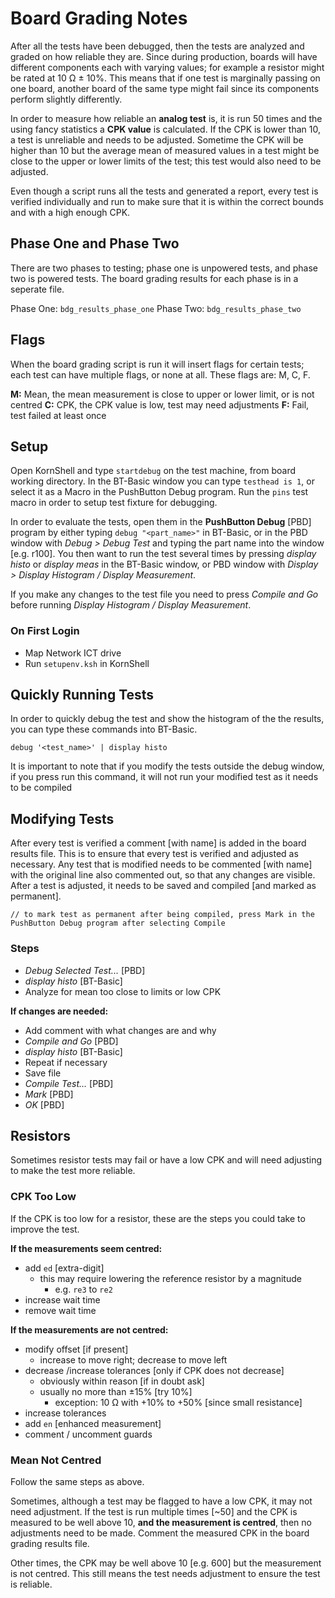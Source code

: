 # Board Grading Notes

After all the tests have been debugged, then the tests are analyzed and graded on how reliable they are. Since during production, boards will have different components each with varying values; for example a resistor might be rated at 10 Ω ± 10%. This means that if one test is marginally passing on one board, another board of the same type might fail since its components perform slightly differently.

In order to measure how reliable an **analog test** is, it is run 50 times and the using fancy statistics a **CPK value** is calculated. If the CPK is lower than 10, a test is unreliable and needs to be adjusted. Sometime the CPK will be higher than 10 but the average mean of measured values in a test might be close to the upper or lower limits of the test; this test would also need to be adjusted.

Even though a script runs all the tests and generated a report, every test is verified individually and run to make sure that it is within the correct bounds and with a high enough CPK.

## Phase One and Phase Two

There are two phases to testing; phase one is unpowered tests, and phase two is powered tests. The board grading results for each phase is in a seperate file.

Phase One: `bdg_results_phase_one`
Phase Two: `bdg_results_phase_two`

## Flags

When the board grading script is run it will insert flags for certain tests; each test can have multiple flags, or none at all. These flags are: M, C, F.

**M:** Mean, the mean measurement is close to upper or lower limit, or is not centred
**C:** CPK, the CPK value is low, test may need adjustments
**F:** Fail, test failed at least once

## Setup

Open KornShell and type `startdebug` on the test machine, from board working directory. In the BT-Basic window you can type `testhead is 1`, or select it as a Macro in the PushButton Debug program. Run the `pins` test macro in order to setup test fixture for debugging.

In order to evaluate the tests, open them in the **PushButton Debug** [PBD] program by either typing `debug "<part_name>"` in BT-Basic, or in the PBD window with _Debug > Debug Test_ and typing the part name into the window [e.g. r100]. You then want to run the test several times by pressing _display histo_ or _display meas_ in the BT-Basic window, or PBD window with _Display > Display Histogram / Display Measurement_.

If you make any changes to the test file you need to press _Compile and Go_ before running _Display Histogram / Display Measurement_.

### On First Login

- Map Network ICT drive
- Run `setupenv.ksh` in KornShell

## Quickly Running Tests

In order to quickly debug the test and show the histogram of the the results, you can type these commands into BT-Basic.

`debug '<test_name>' | display histo`

It is important to note that if you modify the tests outside the debug window, if you press run this command, it will not run your modified test as it needs to be compiled

## Modifying Tests

After every test is verified a comment [with name] is added in the board results file. This is to ensure that every test is verified and adjusted as necessary. Any test that is modified needs to be commented [with name] with the original line also commented out, so that any changes are visible. After a test is adjusted, it needs to be saved and compiled [and marked as permanent].

`// to mark test as permanent after being compiled, press Mark in the PushButton Debug program after selecting Compile`

### Steps

- _Debug Selected Test..._ [PBD]
- _display histo_          [BT-Basic]
- Analyze for mean too close to limits or low CPK

**If changes are needed:**

- Add comment with what changes are and why
- _Compile and Go_  [PBD]
- _display histo_   [BT-Basic]
- Repeat if necessary
- Save file
- _Compile Test..._ [PBD]
- _Mark_            [PBD]
- _OK_              [PBD]

## Resistors

Sometimes resistor tests may fail or have a low CPK and will need adjusting to make the test more reliable.

### CPK Too Low

If the CPK is too low for a resistor, these are the steps you could take to improve the test.

**If the measurements seem centred:**

- add `ed` [extra-digit]
  - this may require lowering the reference resistor by a magnitude
    - e.g. `re3` to `re2`
- increase wait time
- remove wait time

**If the measurements are not centred:**

- modify offset [if present]
  - increase to move right; decrease to move left
- decrease /increase tolerances [only if CPK does not decrease]
  - obviously within reason [if in doubt ask]
  - usually no more than ±15% [try 10%]
    - exception: 10 Ω with +10% to +50% [since small resistance]
- increase tolerances
- add `en` [enhanced measurement]
- comment / uncomment guards

### Mean Not Centred

Follow the same steps as above.

Sometimes, although a test may be flagged to have a low CPK, it may not need adjustment. If the test is run multiple times [~50] and the CPK is measured to be well above 10, **and the measurement is centred**, then no adjustments need to be made. Comment the measured CPK in the board grading results file.

Other times, the CPK may be well above 10 [e.g. 600] but the measurement is not centred. This still means the test needs adjustment to ensure the test is reliable.